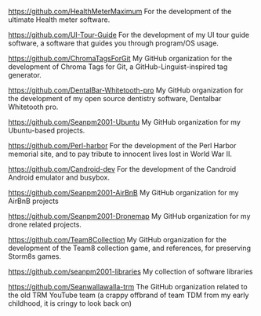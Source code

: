 https://github.com/HealthMeterMaximum
For the development of the ultimate Health meter software.

https://github.com/UI-Tour-Guide
For the development of my UI tour guide software, a software that guides you through program/OS usage.

https://github.com/ChromaTagsForGit
My GitHub organization for the development of Chroma Tags for Git, a GitHub-Linguist-inspired tag generator.

https://github.com/DentalBar-Whitetooth-pro
My GitHub organization for the development of my open source dentistry software, Dentalbar Whitetooth pro.

https://github.com/Seanpm2001-Ubuntu
My GitHub organization for my Ubuntu-based projects.

https://github.com/Perl-harbor
For the development of the Perl Harbor memorial site, and to pay tribute to innocent lives lost in World War II.

https://github.com/Candroid-dev
For the development of the Candroid Android emulator and busybox.

https://github.com/Seanpm2001-AirBnB
My GitHub organization for my AirBnB projects

https://github.com/Seanpm2001-Dronemap
My GitHub organization for my drone related projects.

https://github.com/Team8Collection
My GitHub organization for the development of the Team8 collection game, and references, for preserving Storm8s games.

https://github.com/seanpm2001-libraries
My collection of software libraries

https://github.com/Seanwallawalla-trm
The GitHub organization related to the old TRM YouTube team (a crappy offbrand of team TDM from my early childhood, it is cringy to look back on)

